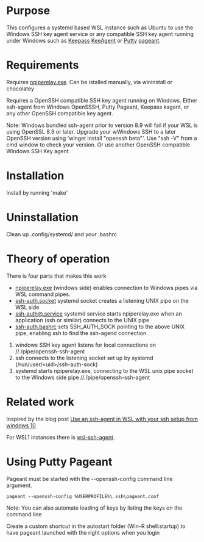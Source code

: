 # Purpose

This configures a systemd based WSL instance such as Ubuntu to use the Windows SSH key agent service or any compatible SSH key agent running under Windows such as [Keepass](https://keepass.info/) [KeeAgent](https://lechnology.com/software/keeagent/) or [Putty](https://www.chiark.greenend.org.uk/~sgtatham/putty/) [pageant](https://the.earth.li/~sgtatham/putty/0.80/htmldoc/Chapter9.html#pageant).

# Requirements

Requires [npiperelay.exe](https://github.com/jstarks/npiperelay). Can be istalled manually, via wininstall or chocolatey

Requires a OpenSSH compatible SSH key agent running on Windows. Either ssh-agent from Windows OpenSSSH, Putty Pageant, Keepass kagent, or any other OpenSSH compatible key agent.

Note: Windows bundled ssh-agent prior to version 8.9 will fail if your WSL is using OpenSSL 8.9 or later. Upgrade your wWindows SSH to a later OpenSSH version using 'winget install "openssh beta"'. Use "ssh -V" from a cmd window to check your version. Or use another OpenSSH compatible Windows SSH Key agent.

# Installation

Install by running 'make'

# Uninstallation

Clean up .config/systemd/ and your .bashrc

# Theory of operation

There is four parts that makes this work

* [npiperelay.exe](https://github.com/jstarks/npiperelay) (windows side) enables connection to Windows pipes via WSL command pipes.
* [ssh-auth.socket](ssh-auth.socket) systemd socket creates a listening UNIX pipe on the WSL side
* [ssh-auth@.service](ssh-auth@.service) systemd service starts npiperelay.exe when an application (ssh or similar) connects to the UNIX pipe
* [ssh-auth.bashrc](ssh-auth.bashrc) sets SSH_AUTH_SOCK pointing to the above UNIX pipe, enabling ssh to find the ssh-agend connection

1. windows SSH key agent listens for local connections on //./pipe/openssh-ssh-agent
2. ssh connects to the listening socket set up by systemd  (/run/user/&lt;uid&gt;/ssh-auth-sock)
3. systemd starts npiperelay.exe, connecting to the WSL unix pipe socket to the Windows side pipe //./pipe/openssh-ssh-agent

# Related work

Inspired by the blog post [Use an ssh-agent in WSL with your ssh setup from windows 10](https://pscheit.medium.com/use-an-ssh-agent-in-wsl-with-your-ssh-setup-in-windows-10-41756755993e)

For WSL1 instances there is [wsl-ssh-agent](https://github.com/rupor-github/wsl-ssh-agent).

# Using Putty Pageant

Pageant must be started with the --openssh-config command line argument.

```pageant --openssh-config %USERPROFILE%\.ssh\pageant.conf```

Note: You can also automate loading of keys by listing the keys on the command line

Create a custom shortcut in the autostart folder (Win-R shell:startup) to have pageant launched with the right options when you login

